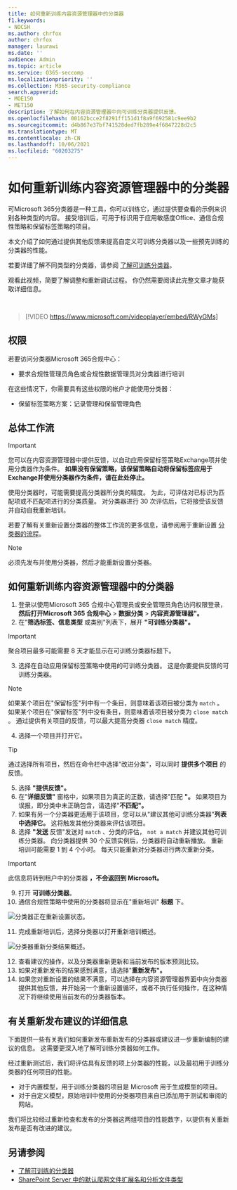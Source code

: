 ```yaml
---
title: 如何重新训练内容资源管理器中的分类器
f1.keywords:
- NOCSH
ms.author: chrfox
author: chrfox
manager: laurawi
ms.date: ''
audience: Admin
ms.topic: article
ms.service: O365-seccomp
ms.localizationpriority: ''
ms.collection: M365-security-compliance
search.appverid:
- MOE150
- MET150
description: 了解如何在内容资源管理器中向可训练分类器提供反馈。
ms.openlocfilehash: 00162bcce2f8291ff151d1f8a9f692581c9ee9b2
ms.sourcegitcommit: d4b867e37bf741528ded7fb289e4f6847228d2c5
ms.translationtype: MT
ms.contentlocale: zh-CN
ms.lasthandoff: 10/06/2021
ms.locfileid: "60203275"
---
```

# <a name="how-to-retrain-a-classifier-in-content-explorer"></a>如何重新训练内容资源管理器中的分类器

可Microsoft 365分类器是一种工具，你可以训练它，通过提供要查看的示例来识别各种类型的内容。 接受培训后，可用于标识用于应用敏感度Office、通信合规性策略和保留标签策略的项目。

本文介绍了如何通过提供其他反馈来提高自定义可训练分类器以及一些预先训练的分类器的性能。

若要详细了解不同类型的分类器，请参阅 [了解可训练分类器](classifier-learn-about.md)。

观看此视频，简要了解调整和重新调试过程。 你仍然需要阅读此完整文章才能获取详细信息。

</br>

> [!VIDEO https://www.microsoft.com/videoplayer/embed/RWyGMs]


## <a name="permissions"></a>权限

若要访问分类器Microsoft 365合规中心：

- 要求合规性管理员角色或合规性数据管理员对分类器进行培训

在这些情况下，你需要具有这些权限的帐户才能使用分类器：

- 保留标签策略方案：记录管理和保留管理角色 

## <a name="overall-workflow"></a>总体工作流

> [!IMPORTANT]
> 您可以在内容资源管理器中提供反馈，以自动应用保留标签策略Exchange项并使用分类器作为条件。 **如果没有保留策略，该保留策略自动将保留标签应用于Exchange并使用分类器作为条件，请在此处停止。**

使用分类器时，可能需要提高分类器所分类的精度。 为此，可评估对已标识为匹配项或不匹配项进行的分类质量。 对分类器进行 30 次评估后，它将接受该反馈并自动自我重新培训。

若要了解有关重新设置分类器的整体工作流的更多信息，请参阅用于重新设置 [分类器的流程](classifier-learn-about.md#retraining-classifiers)。

> [!NOTE]
> 必须先发布并使用分类器，然后才能重新设置分类器。

## <a name="how-to-retrain-a-classifier-in-content-explorer"></a>如何重新训练内容资源管理器中的分类器

1. 登录以使用Microsoft 365 合规中心管理员或安全管理员角色访问权限登录，**然后打开Microsoft 365 合规中心**  >  **数据分类**  >  **内容资源管理器"。** 
2. 在"**筛选标签、信息类型** 或类别"列表下，展开 **"可训练分类器"。**

> [!IMPORTANT]
> 聚合项目最多可能需要 8 天才能显示在可训练分类器标题下。

3. 选择在自动应用保留标签策略中使用的可训练分类器。 这是你要提供反馈的可训练分类器。

> [!NOTE]
> 如果某个项目在"保留标签"列中有一个条目，则意味着该项目被分类为 `match` 。  如果某个项目在"保留标签"列中没有条目，则意味着该项目被分类为 `close match` 。 通过提供有关项目的反馈，可以最大提高分类器 `close match` 精度。 

4. 选择一个项目并打开它。
 
 > [!TIP]
> 通过选择所有项目，然后在命令栏中选择"改进分类"，可以同时 **提供多个项目** 的反馈。

5. 选择 **"提供反馈"。**
6. 在"**详细反馈"** 窗格中，如果项目为真正的正数，请选择"匹配 **"。**  如果项目为误报，即分类中未正确包含，请选择"**不匹配"。**
7. 如果有另一个分类器更适用于该项目，您可以从"建议其他可训练分类器"**列表中选择它。** 这将触发其他分类器来评估该项目。
8. 选择 **"发送** 反馈"发送对 `match` 、分类的评估， `not a match` 并建议其他可训练分类器。 向分类器提供 30 个反馈实例后，分类器将自动重新播放。 重新培训可能需要 1 到 4 个小时。 每天只能重新对分类器进行两次重新分类。

> [!IMPORTANT]
> 此信息将转到租户中的分类器 **，不会返回到 Microsoft。**

9. 打开 **可训练分类器**。
10. 通信合规性策略中使用的分类器将显示在"重新培训" **标题** 下。

![分类器正在重新设置状态。](../media/classifier-retraining.png)

11. 完成重新培训后，选择分类器以打开重新培训概述。

![分类器重新分类结果概述。](../media/classifier-retraining-overview.png)

12. 查看建议的操作，以及分类器重新更新和当前发布的版本预测比较。
13. 如果对重新发布的结果感到满意，请选择"**重新发布"。**
14. 如果您对重新设置的结果不满意，可以选择在内容资源管理器界面中向分类器提供其他反馈，并开始另一个重新设置循环，或者不执行任何操作，在这种情况下将继续使用当前发布的分类器版本。 

## <a name="details-on-republishing-recommendations"></a>有关重新发布建议的详细信息

下面提供一些有关我们如何重新发布重新发布的分类器或建议进一步重新编制的建议的信息。 这需要更深入地了解可训练分类器如何工作。

经过重新测试后，我们将评估具有反馈的项上分类器的性能，以及最初用于训练分类器的任何项目的性能。 

- 对于内置模型，用于训练分类器的项目是 Microsoft 用于生成模型的项目。
- 对于自定义模型，原始培训中使用的分类器项目来自已添加用于测试和审阅的网站。

我们将比较经过重新检查和发布的分类器这两组项目的性能数字，以提供有关重新发布是否有改进的建议。 

## <a name="see-also"></a>另请参阅

- [了解可训练的分类器](classifier-learn-about.md)
- [SharePoint Server 中的默认爬网文件扩展名和分析文件类型](/sharepoint/technical-reference/default-crawled-file-name-extensions-and-parsed-file-types)